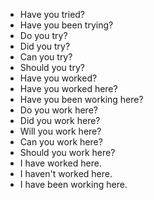 - Have you tried?
- Have you been trying?
- Do you try?
- Did you try?
- Can you try?
- Should you try?
- Have you worked?
- Have you worked here?
- Have you been working here?
- Do you work here?
- Did you work here?
- Will you work here?
- Can you work here?
- Should you work here?
- I have worked here.
- I haven't worked here.
- I have been working here.
